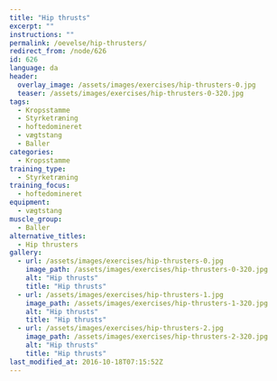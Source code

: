 ```yaml
---
title: "Hip thrusts"
excerpt: ""
instructions: ""
permalink: /oevelse/hip-thrusters/
redirect_from: /node/626
id: 626
language: da
header:
  overlay_image: /assets/images/exercises/hip-thrusters-0.jpg
  teaser: /assets/images/exercises/hip-thrusters-0-320.jpg
tags:
  - Kropsstamme
  - Styrketræning
  - hoftedomineret
  - vægtstang
  - Baller
categories:
  - Kropsstamme
training_type: 
  - Styrketræning
training_focus: 
  - hoftedomineret
equipment:
  - vægtstang
muscle_group:
  - Baller
alternative_titles:
  - Hip thrusters
gallery:
  - url: /assets/images/exercises/hip-thrusters-0.jpg
    image_path: /assets/images/exercises/hip-thrusters-0-320.jpg
    alt: "Hip thrusts"
    title: "Hip thrusts"
  - url: /assets/images/exercises/hip-thrusters-1.jpg
    image_path: /assets/images/exercises/hip-thrusters-1-320.jpg
    alt: "Hip thrusts"
    title: "Hip thrusts"
  - url: /assets/images/exercises/hip-thrusters-2.jpg
    image_path: /assets/images/exercises/hip-thrusters-2-320.jpg
    alt: "Hip thrusts"
    title: "Hip thrusts"
last_modified_at: 2016-10-18T07:15:52Z
---
```



